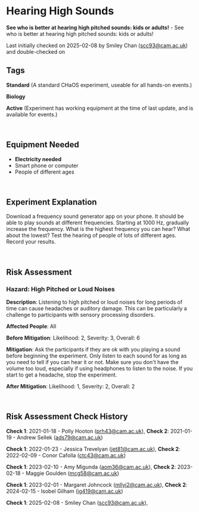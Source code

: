 # Hearing High Sounds

**See who is better at hearing high pitched sounds: kids or adults!** - See who is better at hearing high pitched sounds: kids or adults!

Last initially checked on 2025-02-08 by Smiley Chan (scc93@cam.ac.uk) and double-checked on 
## Tags
<!--- Start Tags (DO NOT REMOVE THIS COMMENT) --->

**Standard** (A standard CHaOS experiment, useable for all hands-on events.)

**Biology**

**Active** (Experiment has working equipment at the time of last update, and is available for events.)
<!--- End Tags (DO NOT REMOVE THIS COMMENT) --->

<br/>

## Equipment Needed 
- **Electricity needed**
- Smart phone or computer
- People of different ages

<br/>

## Experiment Explanation 

Download a frequency sound generator app on your phone. It should be able to play sounds at different frequencies.
Starting at 1000 Hz, gradually increase the frequency. What is the highest frequency you can hear? What about the lowest?
Test the hearing of people of lots of different ages. Record your results. 

<br/>

## Risk Assessment

### **Hazard**: High Pitched or Loud Noises

**Description**: Listening to high pitched or loud noises for long periods of time can cause headaches or auditory damage. This can be particularly a challenge to participants with sensory processing disorders. 

**Affected People**: All

**Before Mitigation**: Likelihood: 2, Severity: 3, Overall: 6

**Mitigation**: Ask the participants if they are ok with you playing a sound before beginning the experiment. Only listen to each sound for as long as you need to tell if you can hear it or not. Make sure you don't have the volume too loud, especially if using headphones to listen to the noise. If you start to get a headache, stop the experiment.

**After Mitigation**: Likelihood: 1, Severity: 2, Overall: 2

<br/>

## Risk Assessment Check History 

**Check 1**: 2021-01-18 - Polly Hooton (prh43@cam.ac.uk), **Check 2**: 2021-01-19 - Andrew Sellek (ads79@cam.ac.uk)

**Check 1**: 2022-01-23 - Jessica Trevelyan (jet81@cam.ac.uk), **Check 2**: 2022-02-09 - Conor Cafolla (ctc43@cam.ac.uk)

**Check 1**: 2023-02-10 - Amy Migunda (aom36@cam.ac.uk), **Check 2**: 2023-02-18 - Maggie Goulden (mcg58@cam.ac.uk)

**Check 1**: 2023-02-01 - Margaret Johncock (mllyj2@cam.ac.uk), **Check 2**: 2024-02-15 - Isobel Gilham (ig419@cam.ac.uk)

**Check 1**: 2025-02-08 - Smiley Chan (scc93@cam.ac.uk), 
